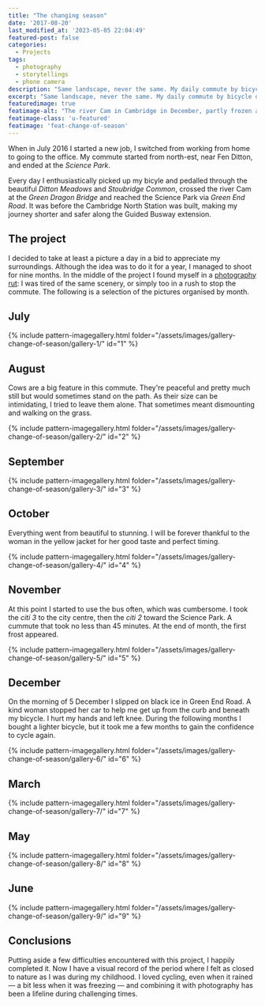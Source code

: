 ```yaml
---
title: "The changing season"
date: '2017-08-20'
last_modified_at: '2023-05-05 22:04:49'
featured-post: false
categories:
  - Projects
tags:
  - photography
  - storytellings
  - phone camera
description: "Same landscape, never the same. My daily commute by bicycle documented using a phone camera between 2016-2017 in Cambridge, UK."
excerpt: "Same landscape, never the same. My daily commute by bicycle documented using a phone camera between 2016-2017 in Cambridge, UK."
featuredimage: true
featimage-alt: "The river Cam in Cambridge in December, partly frozen and seen from a bridge"
featimage-class: 'u-featured'
featimage: 'feat-change-of-season'
---
```

When in July 2016 I started a new job, I switched from working from home to going to the office. My commute started from north-est, near Fen Ditton, and ended at the _Science Park_.

Every day I enthusiastically picked up my bicyle and pedalled through the beautiful _Ditton Meadows_ and _Stoubridge Common_, crossed the river Cam at the _Green Dragon Bridge_ and reached the Science Park via _Green End Road_. It was before the Cambridge North Station was built, making my journey shorter and safer along the Guided Busway extension.

## The project

I decided to take at least a picture a day in a bid to appreciate my surroundings. Although the idea was to do it for a year, I managed to shoot for nine months. In the middle of the project I found myself in a [photography rut](/photography/photography-rut/): I was tired of the same scenery, or simply too in a rush to stop the commute. The following is a selection of the pictures organised by month. 

## July

{% include pattern-imagegallery.html folder="/assets/images/gallery-change-of-season/gallery-1/" id="1" %}

## August

Cows are a big feature in this commute. They're peaceful and pretty much still but would sometimes stand on the path. As their size can be intimidating, I tried to leave them alone. That sometimes meant dismounting and walking on the grass.

{% include pattern-imagegallery.html folder="/assets/images/gallery-change-of-season/gallery-2/" id="2" %}

## September

{% include pattern-imagegallery.html folder="/assets/images/gallery-change-of-season/gallery-3/" id="3" %}

## October

Everything went from beautiful to stunning. I will be forever thankful to the woman in the yellow jacket for her good taste and perfect timing.

{% include pattern-imagegallery.html folder="/assets/images/gallery-change-of-season/gallery-4/" id="4" %}

## November

At this point I started to use the bus often, which was cumbersome. I took the _citi 3_ to the city centre, then the _citi 2_ toward the Science Park. A cummute that took no less than 45 minutes. At the end of month, the first frost appeared.

{% include pattern-imagegallery.html folder="/assets/images/gallery-change-of-season/gallery-5/" id="5" %}

## December

On the morning of 5 December I slipped on black ice in Green End Road. A kind woman stopped her car to help me get up from the curb and beneath my bicycle. I hurt my hands and left knee. During the following months I bought a lighter bicycle, but it took me a few months to gain the confidence to cycle again. 

{% include pattern-imagegallery.html folder="/assets/images/gallery-change-of-season/gallery-6/" id="6" %}

## March

{% include pattern-imagegallery.html folder="/assets/images/gallery-change-of-season/gallery-7/" id="7" %}

## May

{% include pattern-imagegallery.html folder="/assets/images/gallery-change-of-season/gallery-8/" id="8" %}

## June

{% include pattern-imagegallery.html folder="/assets/images/gallery-change-of-season/gallery-9/" id="9" %}

## Conclusions

Putting aside a few difficulties encountered with this project, I happily completed it. Now I have a visual record of the period where I felt as closed to nature as I was during my childhood. I loved cycling, even when it rained — a bit less when it was freezing — and combining it with photography has been a lifeline during challenging times. 